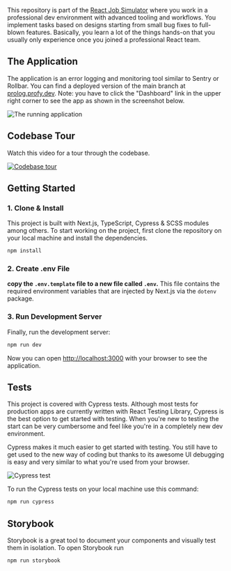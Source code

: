 This repository is part of the [React Job Simulator](https://profy.dev) where you work in a professional dev environment with advanced tooling and workflows. You implement tasks based on designs starting from small bug fixes to full-blown features. Basically, you learn a lot of the things hands-on that you usually only experience once you joined a professional React team.

## The Application

The application is an error logging and monitoring tool similar to Sentry or Rollbar. You can find a deployed version of the main branch at [prolog.profy.dev](https://prolog.profy.dev). Note: you have to click the "Dashboard" link in the upper right corner to see the app as shown in the screenshot below.

![The running application](docs/app.png)

## Codebase Tour

Watch this video for a tour through the codebase.

[![Codebase tour](docs/codebase-tour.jpg)](https://www.youtube.com/watch?v=a_Z0yUsChlY)

## Getting Started

### 1. Clone & Install

This project is built with Next.js, TypeScript, Cypress & SCSS modules among others. To start working on the project, first clone the repository on your local machine and install the dependencies.

```bash
npm install
```

### 2. Create .env File

**copy the `.env.template` file to a new file called `.env`.** This file contains the required environment variables that are injected by Next.js via the `dotenv` package.

### 3. Run Development Server

Finally, run the development server:

```bash
npm run dev
```

Now you can open [http://localhost:3000](http://localhost:3000) with your browser to see the application.

## Tests

This project is covered with Cypress tests. Although most tests for production apps are currently written with React Testing Library, Cypress is the best option to get started with testing. When you're new to testing the start can be very cumbersome and feel like you're in a completely new dev environment.

Cypress makes it much easier to get started with testing. You still have to get used to the new way of coding but thanks to its awesome UI debugging is easy and very similar to what you're used from your browser.

![Cypress test](docs/cypress.gif)

To run the Cypress tests on your local machine use this command:

```bash
npm run cypress
```

## Storybook

Storybook is a great tool to document your components and visually test them in isolation. To open Storybook run

```bash
npm run storybook
```
